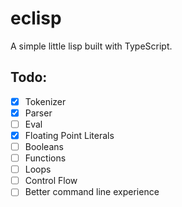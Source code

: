 # eclisp

A simple little lisp built with TypeScript.

## Todo:

-   [x] Tokenizer
-   [x] Parser
-   [ ] Eval
-   [x] Floating Point Literals
-   [ ] Booleans
-   [ ] Functions
-   [ ] Loops
-   [ ] Control Flow
-   [ ] Better command line experience
